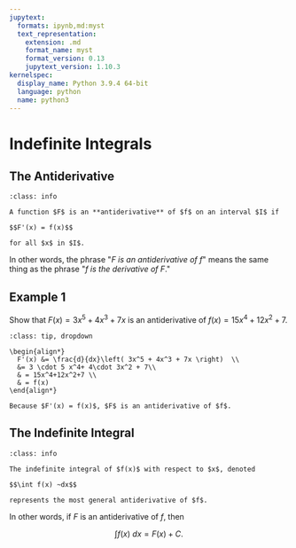 ```yaml
---
jupytext:
  formats: ipynb,md:myst
  text_representation:
    extension: .md
    format_name: myst
    format_version: 0.13
    jupytext_version: 1.10.3
kernelspec:
  display_name: Python 3.9.4 64-bit
  language: python
  name: python3
---
```

# Indefinite Integrals

## The Antiderivative



```{admonition} Definition
:class: info

A function $F$ is an **antiderivative** of $f$ on an interval $I$ if 

$$F'(x) = f(x)$$ 

for all $x$ in $I$.
```

In other words, the phrase "*$F$ is an antiderivative of $f$*" means the same thing as the phrase "*$f$ is the derivative of $F$*."

## Example 1

Show that $F(x) = 3x^5 + 4x^3 + 7x$ is an antiderivative of $f(x) = 15x^4+12x^2+7$.

```{admonition} Step 1: Verify that $F'(x) = f(x)$.
:class: tip, dropdown

\begin{align*}
  F'(x) &= \frac{d}{dx}\left( 3x^5 + 4x^3 + 7x \right)  \\
  &= 3 \cdot 5 x^4+ 4\cdot 3x^2 + 7\\
  & = 15x^4+12x^2+7 \\
  & = f(x)
\end{align*}

Because $F'(x) = f(x)$, $F$ is an antiderivative of $f$.
```

## The Indefinite Integral

```{admonition} Definition
:class: info

The indefinite integral of $f(x)$ with respect to $x$, denoted

$$\int f(x) ~dx$$

represents the most general antiderivative of $f$.
```

In other words, if $F$ is an antiderivative of $f$, then

$$\int f(x) ~dx = F(x)+C.$$